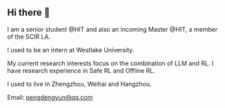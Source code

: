 ## Hi there 👋

I am a senior student @HIT and also an incoming Master @HIT, a member of the SCIR LA.

I used to be an intern at Westlake University.

My current research interests focus on the combination of LLM and RL. I have research experience in Safe RL and Offline RL.

I used to live in Zhengzhou, Weihai and Hangzhou.

Email: pengdengyun@qq.com
